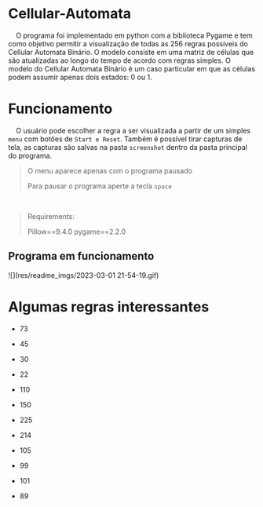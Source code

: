 # Cellular-Automata

    O programa foi implementado em python com a biblioteca Pygame e tem como objetivo permitir a visualização de todas as 256 regras possíveis do Cellular Automata Binário. O modelo consiste em uma matriz de células que são atualizadas ao longo do tempo de acordo com regras simples. O modelo do Cellular Automata Binário é um caso particular em que as células podem assumir apenas dois estados: 0 ou 1.

# Funcionamento

    O usuário pode escolher a regra a ser visualizada a partir de um simples `menu` com botões de `Start e Reset`. Também é possível tirar capturas de tela, as capturas são salvas na pasta `screenshot` dentro da pasta principal do programa.



> O menu aparece apenas com o programa pausado
> 
> Para pausar o programa aperte a tecla `space`

 

> Requirements:
> 
> Pillow==9.4.0
> pygame==2.2.0

## Programa em funcionamento

![](res/readme_imgs/2023-03-01 21-54-19.gif)

# Algumas regras interessantes

- 73

- 45

- 30

- 22

- 110

- 150

- 225

- 214

- 105

- 99

- 101

- 89
